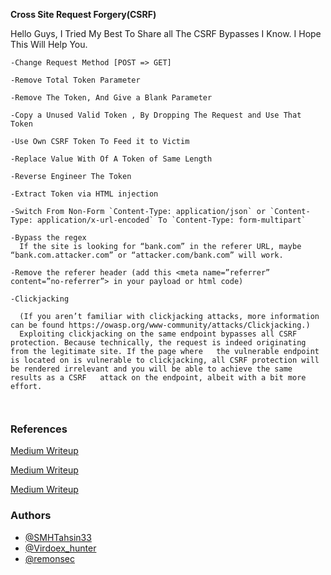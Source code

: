 **Cross Site Request Forgery(CSRF)**

Hello Guys, I Tried My Best To Share all The CSRF Bypasses I Know.
I Hope This Will Help You.

```
-Change Request Method [POST => GET]

-Remove Total Token Parameter

-Remove The Token, And Give a Blank Parameter

-Copy a Unused Valid Token , By Dropping The Request and Use That Token

-Use Own CSRF Token To Feed it to Victim

-Replace Value With Of A Token of Same Length 

-Reverse Engineer The Token

-Extract Token via HTML injection

-Switch From Non-Form `Content-Type: application/json` or `Content-Type: application/x-url-encoded` To `Content-Type: form-multipart`

-Bypass the regex
  If the site is looking for “bank.com” in the referer URL, maybe “bank.com.attacker.com” or “attacker.com/bank.com” will work.
    
-Remove the referer header (add this <meta name=”referrer” content=”no-referrer”> in your payload or html code)

-Clickjacking

  (If you aren’t familiar with clickjacking attacks, more information can be found https://owasp.org/www-community/attacks/Clickjacking.)
  Exploiting clickjacking on the same endpoint bypasses all CSRF protection. Because technically, the request is indeed originating from the legitimate site. If the page where   the vulnerable endpoint is located on is vulnerable to clickjacking, all CSRF protection will be rendered irrelevant and you will be able to achieve the same results as a CSRF   attack on the endpoint, albeit with a bit more effort.
	


```

### References
[Medium Writeup](https://medium.com/swlh/intro-to-csrf-cross-site-request-forgery-9de669df03de)

[Medium Writeup](https://medium.com/swlh/attacking-sites-using-csrf-ba79b45b6efe)

[Medium Writeup](https://medium.com/swlh/bypassing-csrf-protection-c9b217175ee)


### Authors
* [@SMHTahsin33](https://twitter.com/SMHTahsin33)
* [@Virdoex_hunter](https://twitter.com/Virdoex_hunter)
* [@remonsec](https://twitter.com/remonsec)

